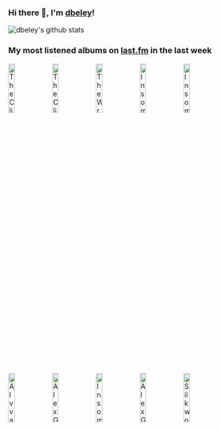### Hi there 👋, I'm [dbeley](https://dbeley.ovh/en)!

![dbeley's github stats](https://github-readme-stats.vercel.app/api?username=dbeley)

### My most listened albums on [last.fm](https://www.last.fm/user/d_beley) in the last week

[<img src='https://lastfm.freetls.fastly.net/i/u/300x300/5e590dccd7b6451ac5f8bb299c8bb549.png' width='16%' height='16%' alt='The Clientele - Strange Geometry'>](https://www.last.fm/music/the%2bclientele/strange%2bgeometry)&nbsp;
[<img src='https://lastfm.freetls.fastly.net/i/u/300x300/905593398b064299a5b9fd4c9de66d7c.jpg' width='16%' height='16%' alt='The Clientele - Suburban Light'>](https://www.last.fm/music/the%2bclientele/suburban%2blight)&nbsp;
[<img src='https://lastfm.freetls.fastly.net/i/u/300x300/25ce786fd39a4b1083dc1f60de4ee45a.jpg' width='16%' height='16%' alt='The Wrens - Secaucus'>](https://www.last.fm/music/the%2bwrens/secaucus)&nbsp;
[<img src='https://lastfm.freetls.fastly.net/i/u/300x300/e653dbc377e602b33380560d6c9f8eb8.jpg' width='16%' height='16%' alt='Insomnium - Above the Weeping World'>](https://www.last.fm/music/insomnium/above%2bthe%2bweeping%2bworld)&nbsp;
[<img src='https://lastfm.freetls.fastly.net/i/u/300x300/9bc4fad764325f799b1f6445e849840b.jpg' width='16%' height='16%' alt='Insomnium - Since the Day It All Came Down'>](https://www.last.fm/music/insomnium/since%2bthe%2bday%2bit%2ball%2bcame%2bdown)&nbsp;
<br>
[<img src='https://lastfm.freetls.fastly.net/i/u/300x300/e41b308ca8a94f72e26a79320a3bf313.jpg' width='16%' height='16%' alt='Alvvays - Blue Rev'>](https://www.last.fm/music/alvvays/blue%2brev)&nbsp;
[<img src='https://lastfm.freetls.fastly.net/i/u/300x300/03337c9410154aa74af1e6b23bafa085.jpg' width='16%' height='16%' alt='Alex G - RACE'>](https://www.last.fm/music/alex%2bg/race)&nbsp;
[<img src='https://lastfm.freetls.fastly.net/i/u/300x300/7ce8ea4260284712b47c16a7ff549512.jpg' width='16%' height='16%' alt='Insomnium - Across the Dark'>](https://www.last.fm/music/insomnium/across%2bthe%2bdark)&nbsp;
[<img src='https://lastfm.freetls.fastly.net/i/u/300x300/0b8520054cfd8af493b44a8bed0a2361.jpg' width='16%' height='16%' alt='Alex G - TRICK'>](https://www.last.fm/music/alex%2bg/trick)&nbsp;
[<img src='https://lastfm.freetls.fastly.net/i/u/300x300/b8b77c353570a816e46e71b759e5f055.jpg' width='16%' height='16%' alt='Silkworm - Libertine'>](https://www.last.fm/music/silkworm/libertine)&nbsp;
<br>
